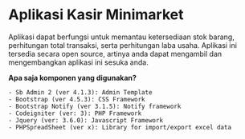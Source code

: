 # Aplikasi Kasir Minimarket


Aplikasi dapat berfungsi untuk memantau ketersediaan stok barang, perhitungan total transaksi, serta perhitungan laba usaha.
Aplikasi ini tersedia secara open source, artinya anda dapat mengambil dan mengembangkan aplikasi ini sesuka anda.

**Apa saja komponen yang digunakan?**
    
    - Sb Admin 2 (ver 4.1.3): Admin Template
    - Bootstrap (ver 4.5.3): CSS Framework
    - Bootstrap Notify (ver 3.1.5): Notify framework
    - Codeigniter (ver: 3): PHP Framework
    - Jquery (ver: 3.6.0): Javascript Framework
    - PHPSpreadSheet (ver x): Library for import/export excel data
